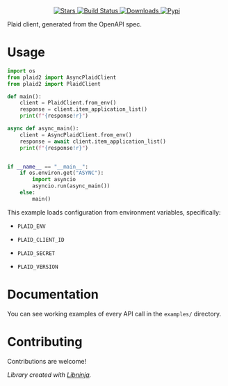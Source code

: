 <div id="top"></div>

<p align="center">
    <a href="https://github.com/libninjacom/plaid-py/stargazers">
        <img src="https://img.shields.io/github/stars/libninjacom/plaid-py.svg?style=flat-square" alt="Stars" />
    </a>
    <a href="https://github.com/libninjacom/plaid-py/actions">
        <img src="https://img.shields.io/github/workflow/status/libninjacom/plaid-py/ci?style=flat-square" alt="Build Status" />
    </a>
    
<a href="https://pypi.org/project/plaid2">
    <img src="https://img.shields.io/pypi/dm/plaid2?style=flat-square" alt="Downloads" />
</a>

<a href="https://pypi.org/project/plaid2">
    <img src="https://img.shields.io/pypi/v/plaid2?style=flat-square" alt="Pypi" />
</a>

</p>

Plaid client, generated from the OpenAPI spec.

# Usage

```python
import os
from plaid2 import AsyncPlaidClient
from plaid2 import PlaidClient

def main():
    client = PlaidClient.from_env()
    response = client.item_application_list()
    print(f"{response!r}")

async def async_main():
    client = AsyncPlaidClient.from_env()
    response = await client.item_application_list()
    print(f"{response!r}")


if __name__ == "__main__":
    if os.environ.get("ASYNC"):
        import asyncio
        asyncio.run(async_main())
    else:
        main()


```

This example loads configuration from environment variables, specifically:

* `PLAID_ENV`

* `PLAID_CLIENT_ID`

* `PLAID_SECRET`

* `PLAID_VERSION`

# Documentation

You can see working examples of every API call in the `examples/` directory.

# Contributing

Contributions are welcome!

*Library created with [Libninja](https://www.libninja.com).*